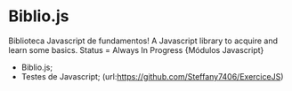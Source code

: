 # Biblio.js
Biblioteca Javascript de fundamentos!
A Javascript library to acquire and learn some basics. Status = Always In Progress
{Módulos Javascript}
- Biblio.js;
- Testes de Javascript; (url:https://github.com/Steffany7406/ExerciceJS)
